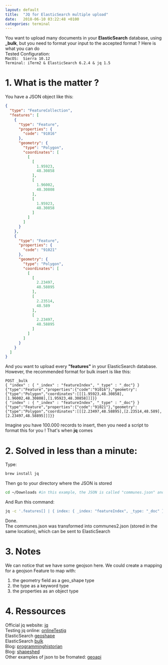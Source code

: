 ```yaml
---
layout: default
title:  "JQ for ElasticSearch multiple upload"
date:   2018-06-10 03:22:48 +0100
categories: terminal
---
```


You want to upload many documents in your **ElasticSearch** database, using **_bulk**, but you need to format your input to the accepted format ? Here is what you can do  
Tested Configuration:  
`MacOS:  Sierra 10.12`  
`Terminal: iTerm2 & ElasticSearch 6.2.4 & jq 1.5`

# 1.  What is the matter ?

You have a JSON object like this:

``` json
{
  "type": "FeatureCollection",
  "features": [
    {
      "type": "Feature",
      "properties": {
        "code": "91016"
      },
      "geometry": {
        "type": "Polygon",
        "coordinates": [
          [
            [
              1.95923,
              48.30858
            ],
            [
              1.96002,
              48.30808
            ],
            [
              1.95923,
              48.30858
            ]
          ]
        ]
      }
    },
    {
      "type": "Feature",
      "properties": {
        "code": "91021"
      },
      "geometry": {
        "type": "Polygon",
        "coordinates": [
          [
            [
              2.23497,
              48.58895
            ],
            [
              2.23514,
              48.589
            ],
            [
              2.23497,
              48.58895
            ]
          ]
        ]
      }
    }
  ]
}
```

And you want to upload every **"features"** in your ElasticSearch database. However, the recommended format for bulk insert is like this:  
``` es
POST _bulk
{ "index" : { "_index" : "featureIndex", "_type" : "_doc"} }
{"type":"Feature","properties":{"code":"91016"},"geometry":{"type":"Polygon","coordinates":[[[1.95923,48.30858],[1.96002,48.30808],[1.95923,48.30858]]]}}
{ "index" : { "_index" : "featureIndex", "_type" : "_doc"} }
{"type":"Feature","properties":{"code":"91021"},"geometry":{"type":"Polygon","coordinates":[[[2.23497,48.58895],[2.23514,48.589],[2.23497,48.58895]]]}}
```

Imagine you have 100.000 records to insert, then you need a script to format this for you ! That's when **jq** comes  


# 2. Solved in less than a minute:

Type:  
``` bash
brew install jq
```  
Then go to your directory where the JSON is stored  
``` bash
cd ~/Downloads #in this example, the JSON is called "communes.json" and stored in the Downloads folder
```  
And Run this command:  
``` bash
jq -c '.features[] | { index: { _index: "featureIndex", _type: "_doc" } }, .' communes.json > communes2.json
```


Done.  
The communes.json was transformed into communes2.json (stored in the same location), which can be sent to ElasticSearch


# 3.  Notes

We can notice that we have some geojson here. We could create a mapping for a geojson Feature to map with:  
 1. the geometry field as a geo_shape type  
 2. the type as a keyword type  
 3. the properties as an object type  


# 4.  Ressources

Official jq website: [jq][jq]  
Testing jq online: [onlineTestjq][onlineTestjq]  
ElasticSearch [geoshape][geoshape]  
ElasticSearch [bulk][bulk]  
Blog: [programminghistorian][jsonandjq]  
Blog: [shapeshed][transformjs]  
Other examples of json to be fromated: [geoapi][geoapi]

[jq]: https://stedolan.github.io/jq/
[onlineTestjq]:https://jqplay.org/#
[geoshape]: https://www.elastic.co/guide/en/elasticsearch/reference/current/geo-shape.html
[bulk]: https://www.elastic.co/guide/en/elasticsearch/reference/current/docs-bulk.html
[jsonandjq]: https://programminghistorian.org/en/lessons/json-and-jq
[transformjs]: https://shapeshed.com/jq-json/#how-to-transform-json
[geoapi]: https://api.gouv.fr/api/api-geo.html
